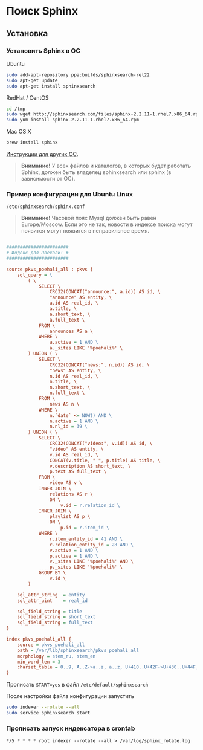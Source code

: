 # Поиск Sphinx

## Установка

### Установить Sphinx в ОС

Ubuntu
```bash
sudo add-apt-repository ppa:builds/sphinxsearch-rel22
sudo apt-get update
sudo apt-get install sphinxsearch
```

RedHat / CentOS
```bash
cd /tmp
sudo wget http://sphinxsearch.com/files/sphinx-2.2.11-1.rhel7.x86_64.rpm
sudo yum install sphinx-2.2.11-1.rhel7.x86_64.rpm
```

Mac OS X
```bash
brew install sphinx
```

[Инструкции для других ОС](http://sphinxsearch.com/docs/current/installation.html).

> **Внимание!** 
> У всех файлов и каталогов, в которых будет работать Sphinx,
> должен быть владелец sphinxsearch или sphinx (в зависимости от ОС). 


### Пример конфигурации для Ubuntu Linux

`/etc/sphinxsearch/sphinx.conf`

> **Внимание!**
> Часовой пояс Mysql должен быть равен Europe/Moscow. 
> Если это не так, новости в индексе поиска могут появится могут 
> появится в неправильное время. 
 

```ini

#######################
# Индекс для Поехали! #
#######################

source pkvs_poehali_all : pkvs {
    sql_query = \
        ( \
            SELECT \
                CRC32(CONCAT("announce:", a.id)) AS id, \
                "announce" AS entity, \
                a.id AS real_id, \
                a.title, \
                a.short_text, \
                a.full_text \
            FROM \
                announces AS a \
            WHERE \
                a.active = 1 AND \
                a._sites LIKE '%poehali%' \
        ) UNION ( \
            SELECT \
                CRC32(CONCAT("news:", n.id)) AS id, \
                "news" AS entity, \
                n.id AS real_id, \
                n.title, \
                n.short_text, \
                n.full_text \
            FROM \
                news AS n \
            WHERE \
                n.`date` <= NOW() AND \
                n.active = 1 AND \
                n.nl_id = 39 \
        ) UNION ( \
            SELECT \
                CRC32(CONCAT("video:", v.id)) AS id, \
                "video" AS entity, \
                v.id AS real_id, \
                CONCAT(v.title, " ", p.title) AS title, \
                v.description AS short_text, \
                p.text AS full_text \
            FROM \
                video AS v \
            INNER JOIN \
                relations AS r \
                ON \
                    v.id = r.relation_id \
            INNER JOIN \
                playlist AS p \
                ON \
                    p.id = r.item_id \
            WHERE \
                r.item_entity_id = 41 AND \
                r.relation_entity_id = 28 AND \
                v.active = 1 AND \
                p.active = 1 AND \
                v._sites LIKE '%poehali%' AND \
                p._sites LIKE '%poehali%' \
            GROUP BY \
                v.id \
        )

    sql_attr_string  = entity
    sql_attr_uint    = real_id

    sql_field_string = title
    sql_field_string = short_text
    sql_field_string = full_text
}

index pkvs_poehali_all {
    source = pkvs_poehali_all
    path = /var/lib/sphinxsearch/pkvs_poehali_all
    morphology = stem_ru, stem_en
    min_word_len = 3
    charset_table = 0..9, A..Z->a..z, a..z, U+410..U+42F->U+430..U+44F, U+430..U+44F, U+401->U+435, U+451->U+435
}

```


Прописать `START=yes` в файл `/etc/default/sphinxsearch` 

После настройки файла конфигурации запустить
```bash
sudo indexer --rotate --all
sudo service sphinxsearch start
```


### Прописать запуск индексатора в crontab
```
*/5 * * * * root indexer --rotate --all > /var/log/sphinx_rotate.log
```